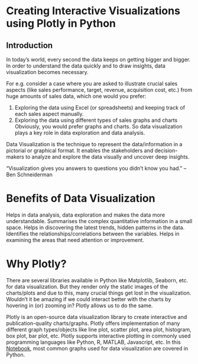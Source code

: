 # Creating Interactive Visualizations using Plotly in Python
## Introduction
In today’s world, every second the data keeps on getting bigger and bigger. In order to understand the data quickly and to draw insights, data visualization becomes necessary.

For e.g. consider a case where you are asked to illustrate crucial sales aspects (like sales performance, target, revenue, acquisition cost, etc.) from huge amounts of sales data, which one would you prefer:

1. Exploring the data using Excel (or spreadsheets) and keeping track of each sales aspect manually.
2. Exploring the data using different types of sales graphs and charts
Obviously, you would prefer graphs and charts. So data visualization plays a key role in data exploration and data analysis.

Data Visualization is the technique to represent the data/information in a pictorial or graphical format. It enables the stakeholders and decision-makers to analyze and explore the data visually and uncover deep insights.

“Visualization gives you answers to questions you didn’t know you had.” – Ben Schneiderman

# Benefits of Data Visualization
Helps in data analysis, data exploration and makes the data more understandable.
Summarises the complex quantitative information in a small space.
Helps in discovering the latest trends, hidden patterns in the data.
Identifies the relationships/correlations between the variables.
Helps in examining the areas that need attention or improvement.
# Why Plotly?
There are several libraries available in Python like Matplotlib, Seaborn, etc. for data visualization. But they render only the static images of the charts/plots and due to this, many crucial things get lost in the visualization. Wouldn’t it be amazing if we could interact better with the charts by hovering in (or) zooming in? Plotly allows us to do the same.

Plotly is an open-source data visualization library to create interactive and publication-quality charts/graphs.
Plotly offers implementation of many different graph types/objects like line plot, scatter plot, area plot, histogram, box plot, bar plot, etc.
Plotly supports interactive plotting in commonly used programming languages like Python, R, MATLAB, Javascript, etc.
In this [Notebook](https://github.com/Awais1161/Plotly/blob/main/Plotly.ipynb), most common graphs used for data visualization are covered in Python.
